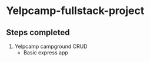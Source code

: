 # Yelpcamp-fullstack-project

## Steps completed

1. Yelpcamp campground CRUD
    - Basic express app

